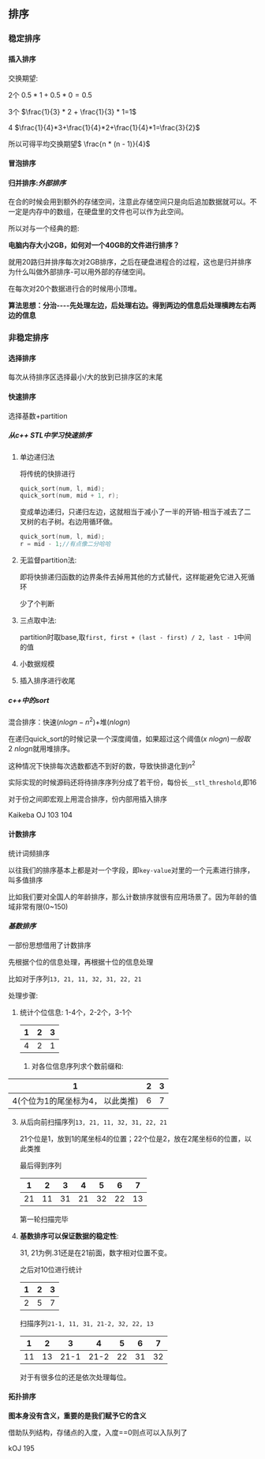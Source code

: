 ## 排序

### 稳定排序

#### 插入排序

交换期望: 

2个 $0.5 * 1 + 0.5 * 0=0.5$

3个 $\frac{1}{3} * 2 + \frac{1}{3} * 1=1$

4 $\frac{1}{4}*3+\frac{1}{4}*2+\frac{1}{4}*1=\frac{3}{2}$

所以可得平均交换期望$ \frac{n * (n - 1)}{4}$

#### 冒泡排序





#### 归并排序:*外部排序*

在合的时候会用到额外的存储空间，注意此存储空间只是向后追加数据就可以。不一定是内存中的数组，在硬盘里的文件也可以作为此空间。

所以对与一个经典的题:

**电脑内存大小2GB，如何对一个40GB的文件进行排序？**

就用20路归并排序每次对2GB排序，之后在硬盘进程合的过程，这也是归并排序为什么叫做外部排序-可以用外部的存储空间。

在每次对20个数据进行合的时候用小顶堆。



**算法思想：分治----先处理左边，后处理右边。得到两边的信息后处理横跨左右两边的信息**





### 非稳定排序

#### 选择排序

每次从待排序区选择最小/大的放到已排序区的末尾

 #### 快速排序

选择基数+partition

##### 从c++ STL中学习快速排序

1. 单边递归法

   将传统的快排进行

   ```c
   quick_sort(num, l, mid);
   quick_sort(num, mid + 1, r);
   ```

   变成单边递归，只递归左边，这就相当于减小了一半的开销-相当于减去了二叉树的右子树。右边用循环做。

   ```c
   quick_sort(num, l, mid);
   r = mid - 1;//有点像二分哈哈
   ```

   

2. 无监督partition法:

   即将快排递归函数的边界条件去掉用其他的方式替代，这样能避免它进入死循环

   少了个判断

3. 三点取中法:

   partition时取base,取`first, first + (last - first) / 2, last - 1`中间的值

4. 小数据规模

5. 插入排序进行收尾



##### c++中的sort

混合排序：快速$(nlogn-n^2)$+堆$(nlogn)$

在递归quick_sort的时候记录一个深度阈值，如果超过这个阈值$(x \ nlogn) 一般取2 \ nlogn$就用堆排序。

这种情况下快排每次选数都选不到好的数，导致快排退化到$n^2$



实际实现的时候源码还将待排序序列分成了若干份，每份长`__stl_threshold`,即16

对于份之间即宏观上用混合排序，份内部用插入排序



Kaikeba OJ 103 104





#### 计数排序

统计词频排序

以往我们的排序基本上都是对一个字段，即`key-value`对里的一个元素进行排序，叫多值排序

比如我们要对全国人的年龄排序，那么计数排序就很有应用场景了。因为年龄的值域非常有限(0~150)



#### *基数排序*

一部份思想借用了计数排序

先根据个位的信息处理，再根据十位的信息处理

比如对于序列`13, 21, 11, 32, 31, 22, 21`

处理步骤:

 1. 统计个位信息: 1-4个，2-2个，3-1个

    | 1    | 2    | 3    |
    | ---- | ---- | ---- |
    | 4    | 2    | 1    |

    1. 对各位信息序列求个数前缀和: 

| 1                                | 2    | 3    |
| -------------------------------- | ---- | ---- |
| 4(个位为1的尾坐标为4， 以此类推) | 6    | 7    |

3. 从后向前扫描序列`13, 21, 11, 32, 31, 22, 21`

   21个位是1，放到1的尾坐标4的位置；22个位是2，放在2尾坐标6的位置，以此类推

   最后得到序列

   | 1    | 2    | 3    | 4    | 5    | 6    | 7    |
   | ---- | ---- | ---- | ---- | ---- | ---- | ---- |
   | 21   | 11   | 31   | 21   | 32   | 22   | 13   |

   第一轮扫描完毕

4. **基数排序可以保证数据的稳定性**:

   31, 21为例.31还是在21前面，数字相对位置不变。

   之后对10位进行统计

   | 1    | 2    | 3    |
   | ---- | ---- | ---- |
   | 2    | 5    | 7    |

   扫描序列`21-1, 11, 31, 21-2, 32, 22, 13`

   | 1    | 2    | 3    | 4    | 5    | 6    | 7    |
   | ---- | ---- | ---- | ---- | ---- | ---- | ---- |
   | 11   | 13   | 21-1 | 21-2 | 22   | 31   | 32   |

   对于有很多位的还是依次处理每位。

   

#### 拓扑排序

**图本身没有含义，重要的是我们赋予它的含义**

借助队列结构，存储点的入度，入度==0则点可以入队列了





kOJ 195



 







